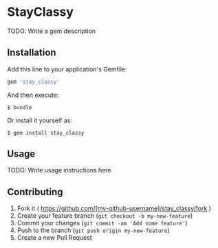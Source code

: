 # StayClassy

TODO: Write a gem description

## Installation

Add this line to your application's Gemfile:

```ruby
gem 'stay_classy'
```

And then execute:

    $ bundle

Or install it yourself as:

    $ gem install stay_classy

## Usage

TODO: Write usage instructions here

## Contributing

1. Fork it ( https://github.com/[my-github-username]/stay_classy/fork )
2. Create your feature branch (`git checkout -b my-new-feature`)
3. Commit your changes (`git commit -am 'Add some feature'`)
4. Push to the branch (`git push origin my-new-feature`)
5. Create a new Pull Request
